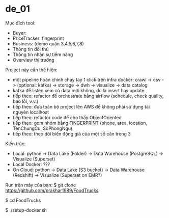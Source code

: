 # de_01

Mục đích tool:
- Buyer: 
-   PriceTracker: fingerprint
- Business: (demo quận 3,4,5,6,7,8)
-   Thông tin đối thủ
-   Thông tin nhân sự tiềm năng
-   Overview thị trường

Project này cần thể hiện:
- một pipeline hoàn chỉnh chạy tay 1 click trên infra docker: crawl -> csv -> (optional: kafka) -> storage -> dwh -> visualize -> data catalog
-   kafka để listen xem có data mới không, dù là insert hay update.
- tiếp theo: refactor để orchestrate bằng airflow (schedule, check quality, báo lỗi, v.v.)
- tiếp theo: đưa toàn bộ project lên AWS để không phải sử dụng tài nguyên localhost
- tiếp theo: refactor code để cho thấy ObjectOriented
- tiếp theo: gom nhóm bằng FINGERPRINT (phone, area, location, TenChungCu, SoPhongNgu)
- tiếp theo: theo dõi biến động giá của một số căn trong 3 

Kiến trúc:
- Local:        python -> Data Lake (Folder)      -> Data Warehouse (PostgreSQL)      -> Visualize (Superset)
- Local Docker: ???
- On Cloud:     python -> Data Lake (S3 bucket)   -> Data Warehouse (Redshift)        -> Visualize (Superset on EMR?)


Run trên máy của bạn:
$ git clone https://github.com/prakhar1989/FoodTrucks

$ cd FoodTrucks

$ ./setup-docker.sh
